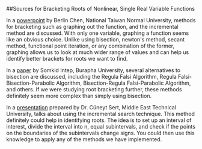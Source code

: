 ##Sources for Bracketing Roots of Nonlinear, Single Real Variable Functions

In a [powerpoint](http://citeseerx.ist.psu.edu/viewdoc/download?doi=10.1.1.720.8609&rep=rep1&type=pdf) by Berlin Chen, National Taiwan Normal University, methods for bracketing such as graphing out the function, and the incremental method are discussed. With only one variable, graphing a function seems like an obvious choice. Unlike using bisection, newton's method, secant method, functional point iteration, or any combination of the former, graphing allows us to look at much wider range of values and can help us identify better brackets for roots we want to find.

In a [paper](http://www.m-hikari.com/ams/ams-2018/ams-1-4-2018/p/intepAMS1-4-2018.pdf) by Somkid Intep, Burapha University, several alternatives to bisection are discussed, including the Regula Falsi Algorithm, Regula Falsi-Bisection-Parabolic Algorithm,  Bisection-Regula Falsi-Parabolic Algorithm, and others. If we were studying root bracketing further, these methods definitely seem more complex than simply using bisection.

In a [presentation](http://users.metu.edu.tr/csert/me310/me310_2_roots.pdf) prepared by Dr. Cüneyt Sert, Middle East Technical University, talks about using the incremental search technique. This method definitely could help in identifying roots. The idea is to set up an interval of interest, divide the interval into n, equal subintervals, and check if the points on the boundaries of the subintervals change signs. You could then use this knowledge to apply any of the methods we have implemented.
